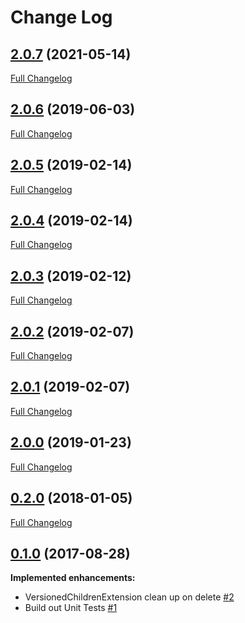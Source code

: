 # Change Log

## [2.0.7](https://github.com/webbuilders-group/silverstripe-versioned-helpers/tree/2.0.7) (2021-05-14)
[Full Changelog](https://github.com/webbuilders-group/silverstripe-versioned-helpers/compare/2.0.6...2.0.7)

## [2.0.6](https://github.com/webbuilders-group/silverstripe-versioned-helpers/tree/2.0.6) (2019-06-03)
[Full Changelog](https://github.com/webbuilders-group/silverstripe-versioned-helpers/compare/2.0.5...2.0.6)

## [2.0.5](https://github.com/webbuilders-group/silverstripe-versioned-helpers/tree/2.0.5) (2019-02-14)
[Full Changelog](https://github.com/webbuilders-group/silverstripe-versioned-helpers/compare/2.0.4...2.0.5)

## [2.0.4](https://github.com/webbuilders-group/silverstripe-versioned-helpers/tree/2.0.4) (2019-02-14)
[Full Changelog](https://github.com/webbuilders-group/silverstripe-versioned-helpers/compare/2.0.3...2.0.4)

## [2.0.3](https://github.com/webbuilders-group/silverstripe-versioned-helpers/tree/2.0.3) (2019-02-12)
[Full Changelog](https://github.com/webbuilders-group/silverstripe-versioned-helpers/compare/2.0.2...2.0.3)

## [2.0.2](https://github.com/webbuilders-group/silverstripe-versioned-helpers/tree/2.0.2) (2019-02-07)
[Full Changelog](https://github.com/webbuilders-group/silverstripe-versioned-helpers/compare/2.0.1...2.0.2)

## [2.0.1](https://github.com/webbuilders-group/silverstripe-versioned-helpers/tree/2.0.1) (2019-02-07)
[Full Changelog](https://github.com/webbuilders-group/silverstripe-versioned-helpers/compare/2.0.0...2.0.1)

## [2.0.0](https://github.com/webbuilders-group/silverstripe-versioned-helpers/tree/2.0.0) (2019-01-23)
[Full Changelog](https://github.com/webbuilders-group/silverstripe-versioned-helpers/compare/0.2.0...2.0.0)

## [0.2.0](https://github.com/webbuilders-group/silverstripe-versioned-helpers/tree/0.2.0) (2018-01-05)
[Full Changelog](https://github.com/webbuilders-group/silverstripe-versioned-helpers/compare/0.1.0...0.2.0)

## [0.1.0](https://github.com/webbuilders-group/silverstripe-versioned-helpers/tree/0.1.0) (2017-08-28)
**Implemented enhancements:**

- VersionedChildrenExtension clean up on delete [\#2](https://github.com/webbuilders-group/silverstripe-versioned-helpers/issues/2)
- Build out Unit Tests [\#1](https://github.com/webbuilders-group/silverstripe-versioned-helpers/issues/1)
